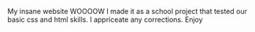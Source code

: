 My insane website WOOOOW
I made it as a school project that tested our basic css and html skills.
I appriceate any corrections. 
Enjoy
